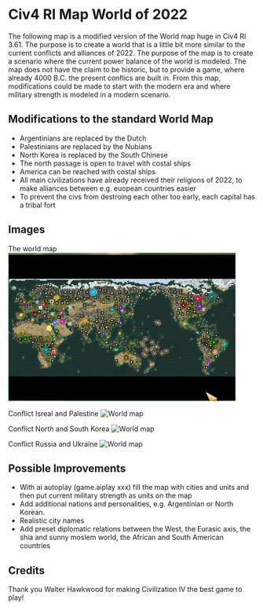 # Civ4 RI Map World of 2022
The following map is a modified version of the World map huge in Civ4 RI 3.61. The purpose is to create a world that is a little bit more similar to the current conflicts and alliances of 2022. The purpose of the map is 
to create a scenario where the current power balance of the world is modeled. The map does not have the claim to be historic, but to provide a game, where already 4000 B.C. the present conflics are built in. From this map,
modifications could be made to start with the modern era and where military strength is modeled in a modern scenario.

## Modifications to the standard World Map
- Argentinians are replaced by the Dutch
- Palestinians are replaced by the Nubians
- North Korea is replaced by the South Chinese
- The north passage is open to travel with costal ships
- America can be reached with costal ships
- All main civilizations have already received their religions of 2022, to make alliances between e.g. euopean countries easier
- To prevent the civs from destroing each other too early, each capital has a tribal fort

## Images

The world map
![World map](./_images/world_map.png)

Conflict Isreal and Palestine
![World map](./_images/isreal_palestine.png)

Conflict North and South Korea
![World map](./_images/north_south_korea.png)

Conflict Russia and Ukraine
![World map](./_images/ukraine_russia.png)

## Possible Improvements
- With ai autoplay (game.aiplay xxx) fill the map with cities and units and then put current military strength as units on the map
- Add additional nations and personalities, e.g. Argentinian or North Korean.
- Realistic city names
- Add preset diplomatic relations between the West, the Eurasic axis, the shia and sunny moslem world, the African and South American countries

## Credits
Thank you Walter Hawkwood for making Civilization IV the best game to play!
